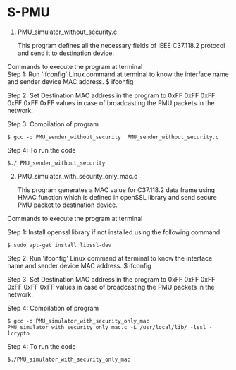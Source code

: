 # S-PMU

1. PMU_simulator_without_security.c 

	This program defines all the necessary fields of IEEE C37.118.2 protocol and send it to destination device. 

Commands to execute the program at terminal  
Step 1: Run 'ifconfig' Linux command at terminal to know the interface name and sender device MAC address. 
	$ ifconfig
	
Step 2: Set Destination MAC address in the program to 0xFF 0xFF 0xFF 0xFF 0xFF 0xFF values in case of broadcasting the PMU packets in the network. 

Step 3: Compilation of program

	$ gcc -o PMU_sender_without_security  PMU_sender_without_security.c 
	
Step 4: To run the code

	$./ PMU_sender_without_security

2. PMU_simulator_with_security_only_mac.c 
 
	This program generates a MAC value for C37.118.2 data frame using HMAC function which is defined in openSSL library and send secure PMU packet to destination device. 

Commands to execute the program at terminal

Step 1: Install openssl library if not installed using the following command. 

	$ sudo apt-get install libssl-dev
	
Step 2: Run 'ifconfig' Linux command at terminal to know the interface name and sender device MAC address. 
	$ ifconfig
	
Step 3: Set Destination MAC address in the program to 0xFF 0xFF 0xFF 0xFF 0xFF 0xFF values in case of broadcasting the PMU packets in the network. 

Step 4: Compilation of program

	$ gcc -o PMU_simulator_with_security_only_mac  PMU_simulator_with_security_only_mac.c -L /usr/local/lib/ -lssl -lcrypto 

Step 4: To run the code

	$./PMU_simulator_with_security_only_mac  

